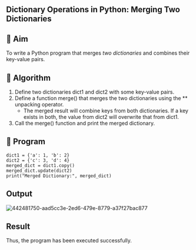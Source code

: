 ## Dictionary Operations in Python: Merging Two Dictionaries

## 🎯 Aim
To write a Python program that merges *two dictionaries* and combines their key-value pairs.

## 🧠 Algorithm
1. Define two dictionaries dict1 and dict2 with some key-value pairs.
2. Define a function merge() that merges the two dictionaries using the ** unpacking operator.
   - The merged result will combine keys from both dictionaries. If a key exists in both, the value from dict2 will overwrite that from dict1.
3. Call the merge() function and print the merged dictionary.

## 🧾 Program

```
dict1 = {'a': 1, 'b': 2}
dict2 = {'c': 3, 'd': 4}
merged_dict = dict1.copy() 
merged_dict.update(dict2)
print("Merged Dictionary:", merged_dict)
```

## Output
![442481750-aad5cc3e-2ed6-479e-8779-a37f27bac877](https://github.com/user-attachments/assets/ab703d7f-abbf-42aa-afba-b422b66929de)

## Result
Thus, the program has been executed successfully.
